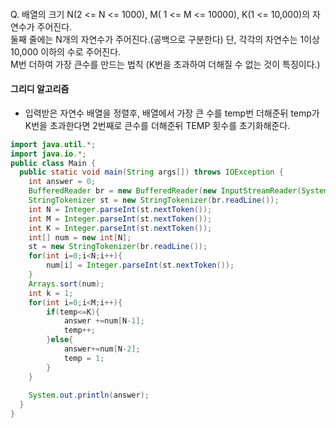 #### 
Q. 배열의 크기 N(2 <= N <= 1000), M( 1 <= M <= 10000), K(1 <= 10,000)의 자연수가 주어진다.
<BR/>  둘째 줄에는 N개의 자연수가 주어진다.(공백으로 구분한다) 단, 각각의 자연수는 1이상 10,000 이하의 수로 주어진다.
<BR/> M번 더하여 가장 큰수를 만드는 법칙 (K번을 초과하여 더해질 수 없는 것이 특징이다.)

####  그리디 알고리즘
  - 입력받은 자연수 배열을 정렬후, 배열에서 가장 큰 수를 temp번 더해준뒤 temp가 K번을 초과한다면 2번째로 큰수를 더해준뒤 TEMP 횟수를 초기화해준다.
  
```java
import java.util.*;
import java.io.*;
public class Main {
  public static void main(String args[]) throws IOException {
    int answer = 0;
    BufferedReader br = new BufferedReader(new InputStreamReader(System.in));
    StringTokenizer st = new StringTokenizer(br.readLine());
    int N = Integer.parseInt(st.nextToken());
    int M = Integer.parseInt(st.nextToken());
    int K = Integer.parseInt(st.nextToken());
    int[] num = new int[N];
    st = new StringTokenizer(br.readLine());
    for(int i=0;i<N;i++){
        num[i] = Integer.parseInt(st.nextToken());
    }
    Arrays.sort(num);
    int k = 1;
    for(int i=0;i<M;i++){
        if(temp<=K){
            answer +=num[N-1];
            temp++;
        }else{
            answer+=num[N-2];
            temp = 1;
        }
    }
    
    System.out.println(answer);
  }
}
```
